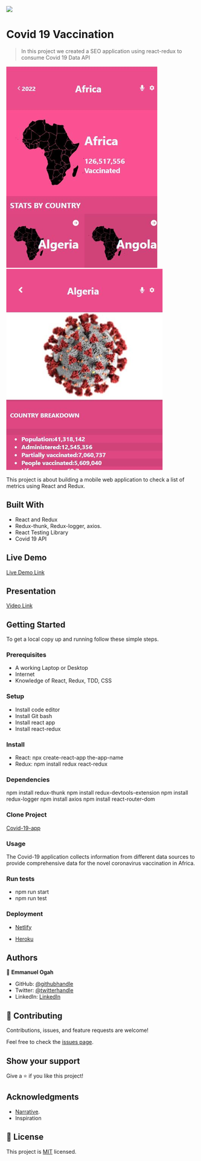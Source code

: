 ![](https://img.shields.io/badge/Microverse-blueviolet)

# Covid 19 Vaccination

> In this project we created a SEO application using react-redux to consume Covid 19 Data API

![screenshot](./home-page.JPG)
![screenshot](./detail-page.JPG)

This project is about building a mobile web application to check a list of metrics using React and Redux.

## Built With

- React and Redux
- Redux-thunk, Redux-logger, axios.
- React Testing Library
- Covid 19 API

## Live Demo

[Live Demo Link](https://livedemo.com)

## Presentation

[Video Link](https://livedemo.com)


## Getting Started

To get a local copy up and running follow these simple steps.

### Prerequisites
- A working Laptop or Desktop
- Internet
- Knowledge of React, Redux, TDD, CSS

### Setup
- Install code editor
- Install Git bash
- Install react app
- Install react-redux
### Install

- React:
npx create-react-app the-app-name
- Redux: 
npm install redux react-redux 

### Dependencies
npm install redux-thunk 
npm install redux-devtools-extension 
npm install redux-logger
npm install axios
npm install react-router-dom

### Clone Project
[Covid-19-app](https://github.com/Emmy-github-webdev/covid-19-app)

### Usage

The Covid-19 application collects information from different data sources to provide comprehensive data for the novel coronavirus vaccination in Africa.

### Run tests
- npm run start
- npm run test

### Deployment
- [Netlify](https://www.netlify.com/)

- [Heroku](https://www.heroku.com/)


## Authors

👤 **Emmanuel Ogah**

- GitHub: [@githubhandle](https://github.com/githubhandle)
- Twitter: [@twitterhandle](https://twitter.com/twitterhandle)
- LinkedIn: [LinkedIn](https://linkedin.com/in/linkedinhandle)


## 🤝 Contributing

Contributions, issues, and feature requests are welcome!

Feel free to check the [issues page](https://github.com/Emmy-github-webdev/covid-19-app/issues).

## Show your support

Give a ⭐️ if you like this project!

## Acknowledgments

- [Narrative](https://covid19tracking.narrativa.com/index_en.html).
- Inspiration

## 📝 License

This project is [MIT](./MIT.md) licensed.
